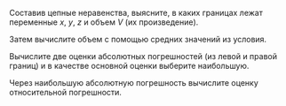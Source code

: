Составив цепные неравенства, выясните, в каких границах лежат переменные $x$, $y$, $z$ и объем $V$ (их произведение).

Затем вычислите объем с помощью средних значений из условия.

Вычислите две оценки абсолютных погрешностей (из левой и правой границ) и в качестве основной оценки выберите наибольшую.

Через наибольшую абсолютную погрешность вычислите оценку относительной погрешности.